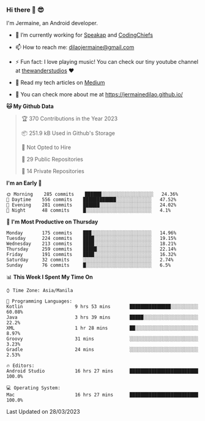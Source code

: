 ### Hi there 👋 😎
I'm Jermaine, an Android developer.

- 🔭 I’m currently working for [Speakap](https://www.speakap.com/) and [CodingChiefs](https://codingchiefs.com/en/)

- 📫 How to reach me: dilaojermaine@gmail.com

- ⚡ Fun fact: I love playing music! You can check our tiny youtube channel at [thewanderstudios](https://www.youtube.com/thewanderstudios) ♥️

- 📖 Read my tech articles on [Medium](https://jermainedilao.medium.com/)

- 👀 You can check more about me at https://jermainedilao.github.io/

<!--
**jermainedilao/jermainedilao** is a ✨ _special_ ✨ repository because its `README.md` (this file) appears on your GitHub profile.

Here are some ideas to get you started:

- 🔭 I’m currently working on ...
- 🌱 I’m currently learning ...
- 👯 I’m looking to collaborate on ...
- 🤔 I’m looking for help with ...
- 💬 Ask me about ...
- 📫 How to reach me: ...
- 😄 Pronouns: ...
- ⚡ Fun fact: ...
-->

<!--START_SECTION:waka-->
**🐱 My Github Data** 

> 🏆 370 Contributions in the Year 2023
 > 
> 📦 251.9 kB Used in Github's Storage 
 > 
> 🚫 Not Opted to Hire
 > 
> 📜 29 Public Repositories 
 > 
> 🔑 14 Private Repositories  
 > 
**I'm an Early 🐤** 

```text
🌞 Morning    285 commits    ██████░░░░░░░░░░░░░░░░░░░   24.36% 
🌆 Daytime    556 commits    ████████████░░░░░░░░░░░░░   47.52% 
🌃 Evening    281 commits    ██████░░░░░░░░░░░░░░░░░░░   24.02% 
🌙 Night      48 commits     █░░░░░░░░░░░░░░░░░░░░░░░░   4.1%

```
📅 **I'm Most Productive on Thursday** 

```text
Monday       175 commits    ███░░░░░░░░░░░░░░░░░░░░░░   14.96% 
Tuesday      224 commits    ████░░░░░░░░░░░░░░░░░░░░░   19.15% 
Wednesday    213 commits    ████░░░░░░░░░░░░░░░░░░░░░   18.21% 
Thursday     259 commits    █████░░░░░░░░░░░░░░░░░░░░   22.14% 
Friday       191 commits    ████░░░░░░░░░░░░░░░░░░░░░   16.32% 
Saturday     32 commits     ░░░░░░░░░░░░░░░░░░░░░░░░░   2.74% 
Sunday       76 commits     █░░░░░░░░░░░░░░░░░░░░░░░░   6.5%

```


📊 **This Week I Spent My Time On** 

```text
⌚︎ Time Zone: Asia/Manila

💬 Programming Languages: 
Kotlin                   9 hrs 53 mins       ███████████████░░░░░░░░░░   60.08% 
Java                     3 hrs 39 mins       █████░░░░░░░░░░░░░░░░░░░░   22.2% 
XML                      1 hr 28 mins        ██░░░░░░░░░░░░░░░░░░░░░░░   8.97% 
Groovy                   31 mins             ░░░░░░░░░░░░░░░░░░░░░░░░░   3.23% 
Gradle                   24 mins             ░░░░░░░░░░░░░░░░░░░░░░░░░   2.53%

🔥 Editors: 
Android Studio           16 hrs 27 mins      █████████████████████████   100.0%

💻 Operating System: 
Mac                      16 hrs 27 mins      █████████████████████████   100.0%

```


 Last Updated on 28/03/2023
<!--END_SECTION:waka-->
